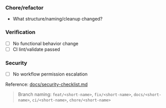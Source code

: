 ### Chore/refactor
- What structure/naming/cleanup changed?

### Verification
- [ ] No functional behavior change
- [ ] CI lint/validate passed

### Security
- [ ] No workflow permission escalation

Reference: [docs/security-checklist.md](docs/security-checklist.md)


> Branch naming: `feat/<short-name>`, `fix/<short-name>`, `docs/<short-name>`, `ci/<short-name>`, `chore/<short-name>`
